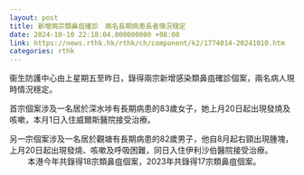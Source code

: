 ```yaml
---
layout: post
title: 新增兩宗類鼻疽確診　兩名長期病患長者情況穩定
date: 2024-10-10 22:18:04.000000000 +08:00
link: https://news.rthk.hk/rthk/ch/component/k2/1774014-20241010.htm
categories: rthk
---
```


衞生防護中心由上星期五至昨日，錄得兩宗新增感染類鼻疽確診個案，兩名病人現時情況穩定。

首宗個案涉及一名居於深水埗有長期病患的83歲女子，她上月20日起出現發燒及咳嗽，本月1日入住威爾斯醫院接受治療。
 
另一宗個案涉及一名居於觀塘有長期病患的82歲男子，他自8月起右頸出現腫塊，上月20日起出現發燒、咳嗽及呼吸困難，同日入住伊利沙伯醫院接受治療。
　　
本港今年共錄得18宗類鼻疽個案，2023年共錄得17宗類鼻疽個案。
